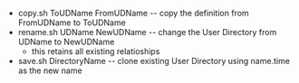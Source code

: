 * copy.sh ToUDName FromUDName -- copy the definition from FromUDName to ToUDName
* rename.sh UDName NewUDName -- change the User Directory from UDName to NewUDName
	* this retains all existing relatioships
* save.sh DirectoryName -- clone existing User Directory  using name.time as the new name
